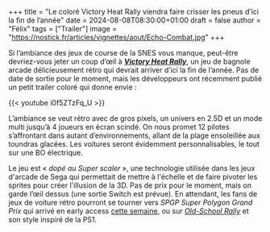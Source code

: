 +++
title = "Le coloré Victory Heat Rally viendra faire crisser les pneus d’ici la fin de l’année"
date = 2024-08-08T08:30:00+01:00
draft = false
author = "Félix"
tags = ["Trailer"]
image = "https://nostick.fr/articles/vignettes/aout/Echo-Combat.jpg"
+++ 

Si l’ambiance des jeux de course de la SNES vous manque, peut-être devriez-vous jeter un coup d’œil à ***[Victory Heat Rally](https://store.steampowered.com/app/1594060/Victory_Heat_Rally/)***, un jeu de bagnole arcade délicieusement rétro qui devrait arriver d’ici la fin de l’année. Pas de date de sortie pour le moment, mais les développeurs ont récemment publié un petit trailer coloré qui donne envie : 

{{< youtube i0f5ZTzFq_U >}} 

L’ambiance se veut rétro avec de gros pixels, un univers en 2.5D et un mode multi jusqu’à 4 joueurs en écran scindé. On nous promet 12 pilotes s’affrontant dans autant d’environnements, allant de la plage ensoleillée aux toundras glacées. Les voitures seront évidemment personnalisables, le tout sur une BO électrique.

Le jeu est « *dopé au Super scaler* », une technologie utilisée dans les jeux d'arcade de Sega qui permettait de mettre à l'échelle et de faire pivoter les sprites pour créer l'illusion de la 3D. Pas de prix pour le moment, mais on garde l’œil dessus (une sortie Switch est prévue). En attendant, les fans de jeux de voiture rétro pourront se tourner vers *SPGP Super Polygon Grand Prix* qui arrivé en early access [cette semaine](https://store.steampowered.com/app/2459860/SPGP_Super_Polygon_Grand_Prix/), ou sur *[Old-School Rally](https://t.co/ct1Bpa5IMi)* et son style inspiré de la PS1.